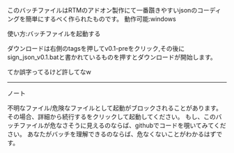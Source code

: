 このバッチファイルはRTMのアドオン製作にて一番躓きやすいjsonのコーディングを簡単にするべく作られたものです。
動作可能:windows

使い方:バッチファイルを起動する

ダウンロードは右側のtagsを押してv0.1-preをクリック,その後にsign_json_v0.1.batと書かれているものを押すとダウンロードが開始します。

てか誤字ってるけど許してなw

----
ノート

不明なファイル/危険なファイルとして起動がブロックされることがあります。 その場合、詳細から続行するをクリックして起動してください。
もし、このバッチファイルが危なさそうに見えるのならば、githubでコードを覗いてみてください。 あなたがバッチを理解できるのならば、危なくないことがわかるはずです。
